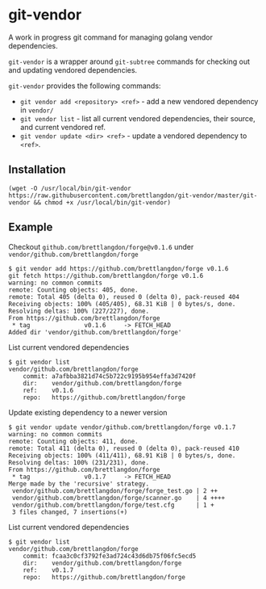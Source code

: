 git-vendor
==========
A work in progress git command for managing golang vendor dependencies.

`git-vendor` is a wrapper around `git-subtree` commands for checking out and updating vendored dependencies.

`git-vendor` provides the following commands:

* `git vendor add <repository> <ref>` - add a new vendored dependency in `vendor/`
* `git vendor list` - list all current vendored dependencies, their source, and current vendored ref.
* `git vendor update <dir> <ref>` - update a vendored dependency to `<ref>`.

## Installation
```
(wget -O /usr/local/bin/git-vendor https://raw.githubusercontent.com/brettlangdon/git-vendor/master/git-vendor && chmod +x /usr/local/bin/git-vendor)
```

## Example
Checkout `github.com/brettlangdon/forge@v0.1.6` under `vendor/github.com/brettlangdon/forge`
```
$ git vendor add https://github.com/brettlangdon/forge v0.1.6
git fetch https://github.com/brettlangdon/forge v0.1.6
warning: no common commits
remote: Counting objects: 405, done.
remote: Total 405 (delta 0), reused 0 (delta 0), pack-reused 404
Receiving objects: 100% (405/405), 68.31 KiB | 0 bytes/s, done.
Resolving deltas: 100% (227/227), done.
From https://github.com/brettlangdon/forge
 * tag               v0.1.6     -> FETCH_HEAD
Added dir 'vendor/github.com/brettlangdon/forge'
```

List current vendored dependencies
```
$ git vendor list
vendor/github.com/brettlangdon/forge
	commit:	a7afbba3821d74c5b722c9195b954effa3d7420f
	dir:	vendor/github.com/brettlangdon/forge
	ref:	v0.1.6
	repo:	https://github.com/brettlangdon/forge

```

Update existing dependency to a newer version
```
$ git vendor update vendor/github.com/brettlangdon/forge v0.1.7
warning: no common commits
remote: Counting objects: 411, done.
remote: Total 411 (delta 0), reused 0 (delta 0), pack-reused 410
Receiving objects: 100% (411/411), 68.91 KiB | 0 bytes/s, done.
Resolving deltas: 100% (231/231), done.
From https://github.com/brettlangdon/forge
 * tag               v0.1.7     -> FETCH_HEAD
Merge made by the 'recursive' strategy.
 vendor/github.com/brettlangdon/forge/forge_test.go | 2 ++
 vendor/github.com/brettlangdon/forge/scanner.go    | 4 ++++
 vendor/github.com/brettlangdon/forge/test.cfg      | 1 +
 3 files changed, 7 insertions(+)
```

List current vendored dependencies
```
$ git vendor list
vendor/github.com/brettlangdon/forge
	commit:	fcaa3c0cf3792fe3ad724c43d6db75f06fc5ecd5
	dir:	vendor/github.com/brettlangdon/forge
	ref:	v0.1.7
	repo:	https://github.com/brettlangdon/forge

```
